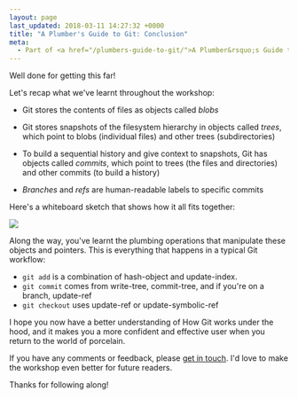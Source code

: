 ```yaml
---
layout: page
last_updated: 2018-03-11 14:27:32 +0000
title: "A Plumber's Guide to Git: Conclusion"
meta:
  - Part of <a href="/plumbers-guide-to-git/">A Plumber&rsquo;s Guide to Git</a>
---
```


Well done for getting this far!

Let's recap what we've learnt throughout the workshop:

*   Git stores the contents of files as objects called *blobs*

*   Git stores snapshots of the filesystem hierarchy in objects called *trees*, which point to blobs (individual files) and other trees (subdirectories)

*   To build a sequential history and give context to snapshots, Git has objects called *commits*, which point to trees (the files and directories) and other commits (to build a history)

*   *Branches* and *refs* are human-readable labels to specific commits

Here's a whiteboard sketch that shows how it all fits together:

[![](/plumbers-guide-to-git/git_conclusion.png)](/plumbers-guide-to-git/git_conclusion.png)

Along the way, you've learnt the plumbing operations that manipulate these objects and pointers.
This is everything that happens in a typical Git workflow:

*   `git add` is a combination of hash-object and update-index.
*   `git commit` comes from write-tree, commit-tree, and if you're on a branch, update-ref
*   `git checkout` uses update-ref or update-symbolic-ref

I hope you now have a better understanding of How Git works under the hood, and it makes you a more confident and effective user when you return to the world of porcelain.

If you have any comments or feedback, please [get in touch](/contact/).
I'd love to make the workshop even better for future readers.

Thanks for following along!
